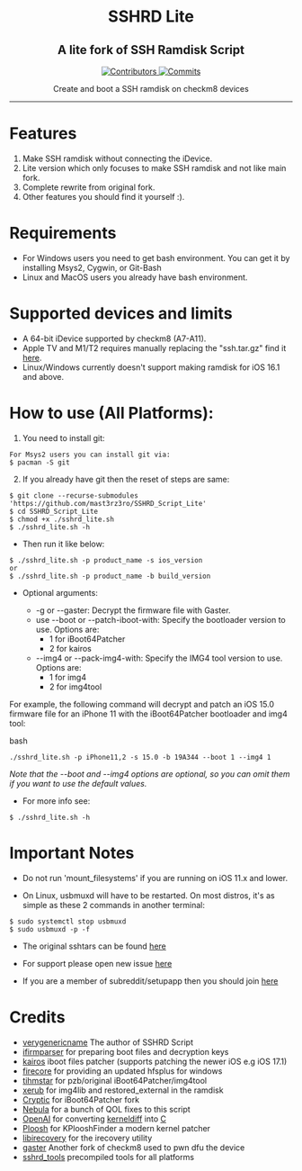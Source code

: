 <h1 align="center">SSHRD Lite</h1>
<h2 align="center">A lite fork of SSH Ramdisk Script</h2>
<p align="center">
  <a href="https://github.com/mast3rz3ro/SSHRD_Script_Lite/graphs/contributors" target="_blank">
    <img src="https://img.shields.io/github/contributors/mast3rz3ro/SSHRD_Script_Lite.svg" alt="Contributors">
  </a>
  <a href="https://github.com/mast3rz3ro/SSHRD_Script_Lite/commits/main" target="_blank">
    <img src="https://img.shields.io/github/commit-activity/w/mast3rz3ro/SSHRD_Script_Lite.svg" alt="Commits">
  </a>
</p>

<p align="center">
Create and boot a SSH ramdisk on checkm8 devices
</p>

---

# Features

1. Make SSH ramdisk without connecting the iDevice.
2. Lite version which only focuses to make SSH ramdisk and not like main fork.
3. Complete rewrite from original fork.
4. Other features you should find it yourself :).

# Requirements

* For Windows users you need to get bash environment. You can get it by installing Msys2, Cygwin, or Git-Bash
* Linux and MacOS users you already have bash environment.

# Supported devices and limits

* A 64-bit iDevice supported by checkm8 (A7-A11).
* Apple TV and M1/T2 requires manually replacing the "ssh.tar.gz" find it [here](https://github.com/verygenericname/sshtars).
* Linux/Windows currently doesn't support making ramdisk for iOS 16.1 and above.

# How to use (All Platforms):

1. You need to install git:

```
For Msys2 users you can install git via:
$ pacman -S git
```

2. If you already have git then the reset of steps are same:

```
$ git clone --recurse-submodules 'https://github.com/mast3rz3ro/SSHRD_Script_Lite'
$ cd SSHRD_Script_Lite
$ chmod +x ./sshrd_lite.sh
$ ./sshrd_lite.sh -h
```

* Then run it like below:

```
$ ./sshrd_lite.sh -p product_name -s ios_version
or
$ ./sshrd_lite.sh -p product_name -b build_version
```

* Optional arguments:

  * -g or --gaster: Decrypt the firmware file with Gaster.
  * use --boot or --patch-iboot-with: Specify the bootloader version to use. Options are:
      * 1 for iBoot64Patcher
      * 2 for kairos
  * --img4 or --pack-img4-with: Specify the IMG4 tool version to use. Options are:
      * 1 for img4
      * 2 for img4tool

For example, the following command will decrypt and patch an iOS 15.0 firmware file for an iPhone 11 with the iBoot64Patcher bootloader and img4 tool:

bash
```
./sshrd_lite.sh -p iPhone11,2 -s 15.0 -b 19A344 --boot 1 --img4 1
```
*Note that the --boot and --img4 options are optional, so you can omit them if you want to use the default values.*

* For more info see:
```
$ ./sshrd_lite.sh -h
```


# Important Notes

* Do not run 'mount_filesystems' if you are running on iOS 11.x and lower.

* On Linux, usbmuxd will have to be restarted. On most distros, it's as simple as these 2 commands in another terminal:

```
$ sudo systemctl stop usbmuxd
$ sudo usbmuxd -p -f
```

* The original sshtars can be found [here](https://github.com/verygenericname/sshtars)

* For support please open new issue [here](https://github.com/mast3rz3ro/sshrd_script_lite/issues)

* If you are a member of subreddit/setupapp then you should join [here](https://t.me/Tsun4m1_tool)


# Credits

- [verygenericname](https://github.com/verygenericname/SSHRD_Script) The author of SSHRD Script
- [ifirmparser](https://github.com/mast3rz3ro/ifirmware_parser) for preparing boot files and decryption keys
- [kairos](https://github.com/dayt0n/kairos) iboot files patcher (supports patching the newer iOS e.g iOS 17.1)
- [firecore](https://github.com/firecore/Seas0nPass-Windows/) for providing an updated hfsplus for windows
- [tihmstar](https://github.com/tihmstar) for pzb/original iBoot64Patcher/img4tool
- [xerub](https://github.com/xerub) for img4lib and restored_external in the ramdisk
- [Cryptic](https://github.com/Cryptiiiic) for iBoot64Patcher fork
- [Nebula](https://github.com/itsnebulalol) for a bunch of QOL fixes to this script
- [OpenAI](https://chat.openai.com/chat) for converting [kerneldiff](https://github.com/mcg29/kerneldiff) into [C](https://github.com/verygenericname/kerneldiff_C)
- [Ploosh](https://github.com/plooshi) for KPlooshFinder a modern kernel patcher
- [libirecovery](https://github.com/libimobiledevice/libimobiledevice) for the irecovery utility
- [gaster](https://github.com/0x7ff/gaster) Another fork of checkm8 used to pwn dfu the device
- [sshrd_tools](https://github.com/mast3rz3ro/sshrd_tools) precompiled tools for all platforms
